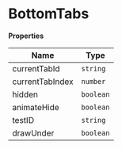 <h1>BottomTabs</h1>

**Properties**

| Name | Type |
| --- | --- |
| currentTabId | <code>string</code> | 
| currentTabIndex | <code>number</code> | 
| hidden | <code>boolean</code> | 
| animateHide | <code>boolean</code> | 
| testID | <code>string</code> | 
| drawUnder | <code>boolean</code> | 

